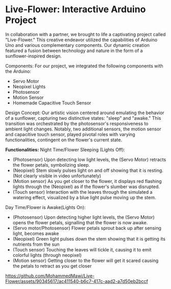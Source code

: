 # Live-Flower: Interactive Arduino Project
In collaboration with a partner, we brought to life a captivating project called "Live-Flower." This creative endeavor utilized the capabilities of Arduino Uno and various complementary components. Our dynamic creation featured a fusion between technology and nature in the form of a sunflower-inspired design.

Components:
For our project, we integrated the following components with the Arduino:
- Servo Motor
- Neopixel Lights
- Photosensor
- Motion Sensor
- Homemade Capacitive Touch Sensor

Design Concept:
Our artistic vision centered around emulating the behavior of a sunflower, capturing two distinctive states: "sleep" and "awake." This transition was orchestrated by the photosensor's responsiveness to ambient light changes. Notably, two additional sensors, the motion sensor and capacitive touch sensor, played pivotal roles with varying functionalities, contingent on the flower's current state.

**Functionalities:**
Night Time/Flower Sleeping (Lights Off):
- (Photosensor) Upon detecting low light levels, the (Servo Motor) retracts the flower petals, symbolizing sleep.
- (Neopixel) Stem slowly pulses light on and off showing that it is resting. (Not clearly visible in video unfortunately)
- (Motion sensor) As you get closer to the flower, it displays red flashing lights through the (Neopixel) as if the flower's slumber was disrupted.
- (Touch sensor) Interaction with the leaves through the simulated a watering effect, visualized by a blue light pulse moving up the stem.

Day Time/Flower is Awake(Lights On):
- (Photosensor) Upon detecting higher light levels, the (Servo Motor) opens the flower petals, signalling that the flower is now awake.
- (Servo motor/Photosensor) Flower petals sprout back up after sensing light, becomes awake
- (Neopixel) Green light pulses down the stem showing that it is getting its nutrients from the sun
- (Touch sensor) Touching the leaves will tickle it, causing it to emit colorful lights (through neopixel)
- (Motion sensor) Getting closer to the flower will get it scared causing the petals to retract as you get closer

https://github.com/MohammedMawi/Live-Flower/assets/90345617/ac411540-b6c7-417c-aad2-a7d50eb2bccf

